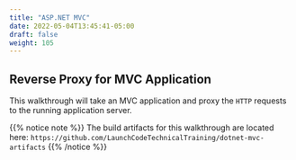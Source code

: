 ```yaml
---
title: "ASP.NET MVC"
date: 2022-05-04T13:45:41-05:00
draft: false
weight: 105
---
```


## Reverse Proxy for MVC Application

This walkthrough will take an MVC application and proxy the `HTTP` requests to the running application server.

{{% notice note %}}
The build artifacts for this walkthrough are located here:
`https://github.com/LaunchCodeTechnicalTraining/dotnet-mvc-artifacts`
{{% /notice %}}
